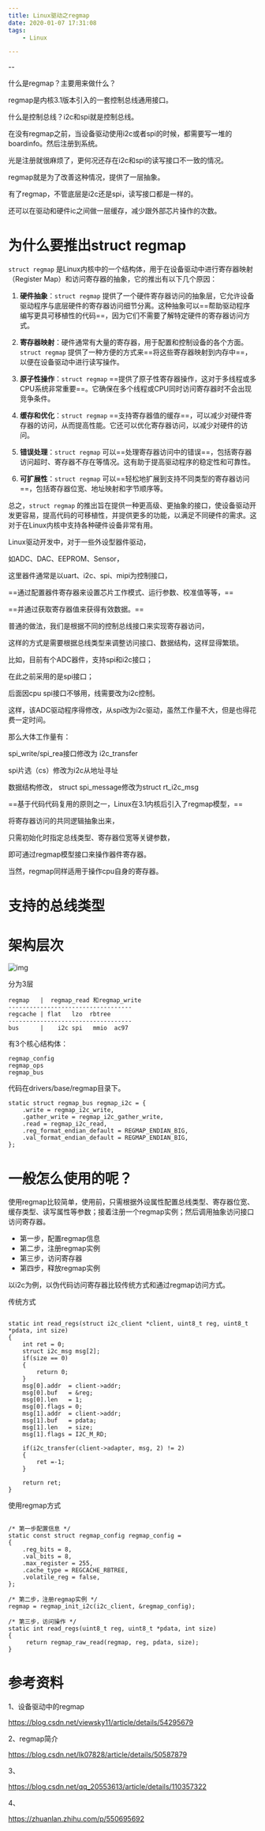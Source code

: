 ```yaml
---
title: Linux驱动之regmap
date: 2020-01-07 17:31:08
tags:
	- Linux

---
```


--

什么是regmap？主要用来做什么？

regmap是内核3.1版本引入的一套控制总线通用接口。

什么是控制总线？i2c和spi就是控制总线。

在没有regmap之前，当设备驱动使用i2c或者spi的时候，都需要写一堆的boardinfo。然后注册到系统。

光是注册就很麻烦了，更何况还存在i2c和spi的读写接口不一致的情况。

regmap就是为了改善这种情况，提供了一层抽象。

有了regmap，不管底层是i2c还是spi，读写接口都是一样的。

还可以在驱动和硬件ic之间做一层缓存，减少跟外部芯片操作的次数。



# 为什么要推出struct regmap

`struct regmap` 是Linux内核中的一个结构体，用于在设备驱动中进行寄存器映射（Register Map）和访问寄存器的抽象，它的推出有以下几个原因：

1. **硬件抽象**：`struct regmap` 提供了一个硬件寄存器访问的抽象层，它允许设备驱动程序与底层硬件的寄存器访问细节分离。这种抽象可以==帮助驱动程序编写更具可移植性的代码==，因为它们不需要了解特定硬件的寄存器访问方式。

2. **寄存器映射**：硬件通常有大量的寄存器，用于配置和控制设备的各个方面。`struct regmap` 提供了一种方便的方式来==将这些寄存器映射到内存中==，以便在设备驱动中进行读写操作。

3. **原子性操作**：`struct regmap` ==提供了原子性寄存器操作，这对于多线程或多CPU系统非常重要==。它确保在多个线程或CPU同时访问寄存器时不会出现竞争条件。

4. **缓存和优化**：`struct regmap` ==支持寄存器值的缓存==，可以减少对硬件寄存器的访问，从而提高性能。它还可以优化寄存器访问，以减少对硬件的访问。

5. **错误处理**：`struct regmap` 可以==处理寄存器访问中的错误==，包括寄存器访问超时、寄存器不存在等情况。这有助于提高驱动程序的稳定性和可靠性。

6. **可扩展性**：`struct regmap` 可以==轻松地扩展到支持不同类型的寄存器访问==，包括寄存器位宽、地址映射和字节顺序等。

总之，`struct regmap` 的推出旨在提供一种更高级、更抽象的接口，使设备驱动开发更容易，提高代码的可移植性，并提供更多的功能，以满足不同硬件的需求。这对于在Linux内核中支持各种硬件设备非常有用。



Linux驱动开发中，对于一些外设型器件驱动，

如ADC、DAC、EEPROM、Sensor，

这里器件通常是以uart、i2c、spi、mipi为控制接口，

==通过配置器件寄存器来设置芯片工作模式、运行参数、校准值等等，==

==并通过获取寄存器值来获得有效数据。==

普通的做法，我们是根据不同的控制总线接口来实现寄存器访问，

这样的方式是需要根据总线类型来调整访问接口、数据结构，这样显得繁琐。

比如，目前有个ADC器件，支持spi和i2c接口；

在此之前采用的是spi接口；

后面因cpu spi接口不够用，线需要改为i2c控制。

这样，该ADC驱动程序得修改，从spi改为i2c驱动，虽然工作量不大，但是也得花费一定时间。

那么大体工作量有：

spi_write/spi_rea接口修改为 i2c_transfer

spi片选（cs）修改为i2c从地址寻址

数据结构修改， struct spi_message修改为struct rt_i2c_msg

==基于代码代码复用的原则之一，Linux在3.1内核后引入了regmap模型，==

将寄存器访问的共同逻辑抽象出来，

只需初始化时指定总线类型、寄存器位宽等关键参数，

即可通过regmap模型接口来操作器件寄存器。

当然，regmap同样适用于操作cpu自身的寄存器。



# 支持的总线类型



# 架构层次

![img](images/random_name/v2-c64ccc4da41569314f75b38862d936b0_720w.webp)

分为3层

```
regmap   |  regmap_read 和regmap_write
-----------------------------------
regcache | flat   lzo  rbtree
-----------------------------------
bus      |    i2c spi   mmio  ac97
```

有3个核心结构体：

```
regmap_config
regmap_ops
regmap_bus
```

代码在drivers/base/regmap目录下。

```
static struct regmap_bus regmap_i2c = {
	.write = regmap_i2c_write,
	.gather_write = regmap_i2c_gather_write,
	.read = regmap_i2c_read,
	.reg_format_endian_default = REGMAP_ENDIAN_BIG,
	.val_format_endian_default = REGMAP_ENDIAN_BIG,
};
```



# 一般怎么使用的呢？

使用regmap比较简单，使用前，只需根据外设属性配置总线类型、寄存器位宽、缓存类型、读写属性等参数；接着注册一个regmap实例；然后调用抽象访问接口访问寄存器。

- 第一步，配置regmap信息
- 第二步，注册regmap实例
- 第三步，访问寄存器
- 第四步，释放regmap实例



以i2c为例，以伪代码访问寄存器比较传统方式和通过regmap访问方式。

传统方式

```

static int read_regs(struct i2c_client *client, uint8_t reg, uint8_t *pdata, int size)
{
	int ret = 0;
	struct i2c_msg msg[2];
	if(size == 0)
	{
		return 0;
	}
	msg[0].addr  = client->addr;  	 
    msg[0].buf   = &reg;               
    msg[0].len   = 1;                     
    msg[0].flags = 0; 
	msg[1].addr  = client->addr;  	 
    msg[1].buf   = pdata;               
    msg[1].len   = size;                     
    msg[1].flags = I2C_M_RD; 

	if(i2c_transfer(client->adapter, msg, 2) != 2)
	{
		ret =-1;
	}

	return ret;
}
```

使用regmap方式

```

/* 第一步配置信息 */
static const struct regmap_config regmap_config = 
{     
	.reg_bits = 8,     
	.val_bits = 8,       
	.max_register = 255,     
	.cache_type = REGCACHE_RBTREE,     
	.volatile_reg = false,
};   

/* 第二步，注册regmap实例 */
regmap = regmap_init_i2c(i2c_client, &regmap_config);  

/* 第三步，访问操作 */
static int read_regs(uint8_t reg, uint8_t *pdata, int size)
{
	 return regmap_raw_read(regmap, reg, pdata, size);
}
```



# 参考资料

1、设备驱动中的regmap

https://blog.csdn.net/viewsky11/article/details/54295679

2、regmap简介

https://blog.csdn.net/lk07828/article/details/50587879

3、

https://blog.csdn.net/qq_20553613/article/details/110357322

4、

https://zhuanlan.zhihu.com/p/550695692